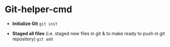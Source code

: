 # Git-helper-cmd

- **Initialize Git**
  ```git init```

- **Staged all files** (i.e. staged new files in git & to make ready to push in git repository)
  ```git add```
